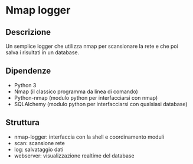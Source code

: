 # Nmap logger ##

## Descrizione ##

Un semplice logger che utilizza nmap per scansionare la rete e che poi salva i risultati in un database.

## Dipendenze ##

+ Python 3
+ Nmap (il classico programma da linea di comando)
+ Python-nmap (modulo python per interfacciarsi con nmap)
+ SQLAlchemy (modulo python per interfacciarsi con qualsiasi database)

## Struttura ##

+ nmap-logger: interfaccia con la shell e coordinamento moduli
+ scan: scansione rete
+ log: salvataggio dati
+ webserver: visualizzazione realtime del database
